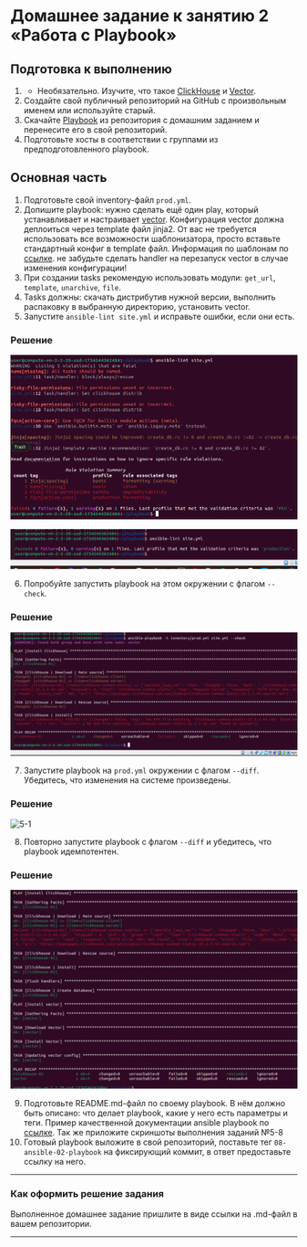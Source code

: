 # Домашнее задание к занятию 2 «Работа с Playbook»

## Подготовка к выполнению

1. * Необязательно. Изучите, что такое [ClickHouse](https://www.youtube.com/watch?v=fjTNS2zkeBs) и [Vector](https://www.youtube.com/watch?v=CgEhyffisLY).
2. Создайте свой публичный репозиторий на GitHub с произвольным именем или используйте старый.
3. Скачайте [Playbook](./playbook/) из репозитория с домашним заданием и перенесите его в свой репозиторий.
4. Подготовьте хосты в соответствии с группами из предподготовленного playbook.

## Основная часть

1. Подготовьте свой inventory-файл `prod.yml`.
2. Допишите playbook: нужно сделать ещё один play, который устанавливает и настраивает [vector](https://vector.dev). Конфигурация vector должна деплоиться через template файл jinja2. От вас не требуется использовать все возможности шаблонизатора, просто вставьте стандартный конфиг в template файл. Информация по шаблонам по [ссылке](https://www.dmosk.ru/instruktions.php?object=ansible-nginx-install). не забудьте сделать handler на перезапуск vector в случае изменения конфигурации!
3. При создании tasks рекомендую использовать модули: `get_url`, `template`, `unarchive`, `file`.
4. Tasks должны: скачать дистрибутив нужной версии, выполнить распаковку в выбранную директорию, установить vector.
5. Запустите `ansible-lint site.yml` и исправьте ошибки, если они есть.

### Решение


![5-1](https://github.com/CTAJIUH58/mnt-homeworks/blob/MNT-video/08-ansible-02-playbook/05-1.png)


![5-2](https://github.com/CTAJIUH58/mnt-homeworks/blob/MNT-video/08-ansible-02-playbook/05-2.png)


6. Попробуйте запустить playbook на этом окружении с флагом `--check`.

### Решение


![5-1](https://github.com/CTAJIUH58/mnt-homeworks/blob/MNT-video/08-ansible-02-playbook/06.png)


7. Запустите playbook на `prod.yml` окружении с флагом `--diff`. Убедитесь, что изменения на системе произведены.

### Решение


![5-1](https://github.com/CTAJIUH58/mnt-homeworks/blob/MNT-video/08-ansible-02-playbook/07.png)


8. Повторно запустите playbook с флагом `--diff` и убедитесь, что playbook идемпотентен.

### Решение


![5-1](https://github.com/CTAJIUH58/mnt-homeworks/blob/MNT-video/08-ansible-02-playbook/08.png)


9. Подготовьте README.md-файл по своему playbook. В нём должно быть описано: что делает playbook, какие у него есть параметры и теги. Пример качественной документации ansible playbook по [ссылке](https://github.com/opensearch-project/ansible-playbook). Так же приложите скриншоты выполнения заданий №5-8
10. Готовый playbook выложите в свой репозиторий, поставьте тег `08-ansible-02-playbook` на фиксирующий коммит, в ответ предоставьте ссылку на него.

---

### Как оформить решение задания

Выполненное домашнее задание пришлите в виде ссылки на .md-файл в вашем репозитории.

---
